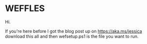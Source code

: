 # WEFFLES
Hi.

If you're here before I got the blog post up on https://aka.ms/jessica download this all and then wefsetup.ps1 is the file you want to run. 
